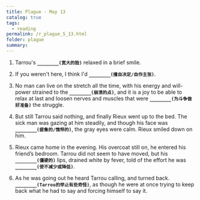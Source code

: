 ```yaml
---
title: Plague - May 13
catalog: true
tags: 
  - reading
permalink: /r_plague_5_13.html
folder: plague
summary: 
---
```



1.  Tarrou's <b data-toggle="tooltip" data-original-title="{{site.data.answers.plag_d_92_a1}}">`________(宽大的脸)`</b> relaxed in a brief smile.

2.  If you weren't here, I think I'd <b data-toggle="tooltip" data-original-title="{{site.data.answers.plag_d_92_b1}}">`________(擅自决定/自作主张)`</b>.

3.  No man can live on the stretch all the time, with his energy and will-power strained to the <b data-toggle="tooltip" data-original-title="{{site.data.answers.plag_d_92_c1}}">`________(崩溃的点)`</b>, and it is a joy to be able to relax at last and loosen nerves and muscles that were <b data-toggle="tooltip" data-original-title="{{site.data.answers.plag_d_92_c2}}">`________(为斗争做好准备)`</b> the struggle.

4.  But still Tarrou said nothing, and finally Rieux went up to the bed. The sick man was gazing at him steadily, and though his face was <b data-toggle="tooltip" data-original-title="{{site.data.answers.plag_d_92_d1}}">`________(疲惫的/憔悴的)`</b>, the gray eyes were calm. Rieux smiled down on him.

5.  Rieux came home in the evening. His overcoat still on, he entered his friend’s bedroom. Tarrou did not seem to have moved, but his <b data-toggle="tooltip" data-original-title="{{site.data.answers.plag_d_92_e1}}">`________(僵硬的)`</b> lips, drained white by fever, told of the effort he was <b data-toggle="tooltip" data-original-title="{{site.data.answers.plag_d_92_e2}}">`________(使不减少或降低)`</b>.

6.  As he was going out he heard Tarrou calling, and turned back. <b data-toggle="tooltip" data-original-title="{{site.data.answers.plag_d_92_f1}}">`________(Tarrou的举止有些奇怪)`</b>, as though he were at once trying to keep back what he had to say and forcing himself to say it.